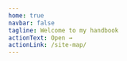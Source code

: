 ```yaml
---
home: true
navbar: false
tagline: Welcome to my handbook
actionText: Open →
actionLink: /site-map/
---
```

